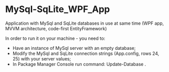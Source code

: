 # MySql-SqLite_WPF_App
Application with MySql and SqLite databases in use at same time (WPF app, MVVM architecture, code-first EntityFramework)

In order to run it on your machine - you need to:
- Have an instance of MySql server with an empty database;
- Modify the MySql and SqLite connection strings (App.config, rows 24, 25) with your server values;
- In Package Manager Console run command: Update-Database .
